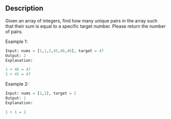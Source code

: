 ## Description
Given an array of integers, find how many unique pairs in the array such that their sum is equal to a specific target number. Please return the number of pairs.

Example 1:
```py
Input: nums = [1,1,2,45,46,46], target = 47 
Output: 2
Explanation:

1 + 46 = 47
2 + 45 = 47
```

Example 2:
```py
Input: nums = [1,1], target = 2 
Output: 1
Explanation:

1 + 1 = 2
```